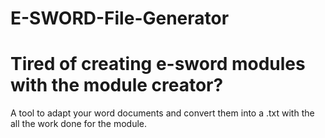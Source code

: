 # E-SWORD-File-Generator
# Tired of creating e-sword modules with the module creator?
A tool to adapt your word documents and convert them into a .txt with the all the work done for the module.
